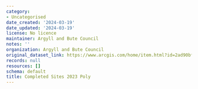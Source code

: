 ```yaml
---
category:
- Uncategorised
date_created: '2024-03-19'
date_updated: '2024-03-19'
license: No licence
maintainer: Argyll and Bute Council
notes: ''
organization: Argyll and Bute Council
original_dataset_link: https://www.arcgis.com/home/item.html?id=2ad90bf9b6de4e1587ac04b500413687
records: null
resources: []
schema: default
title: Completed Sites 2023 Poly
---
```


